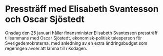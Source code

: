 # Pressträff med Elisabeth Svantesson och Oscar Sjöstedt

Onsdag den 25 januari håller finansminister Elisabeth Svantesson pressträff tillsammans med Oscar Sjöstedt, ekonomisk-politisk talesperson för Sverigedemokraterna, med anledning av en extra ändringsbudget som regeringen avser att lämna till riksdagen.
